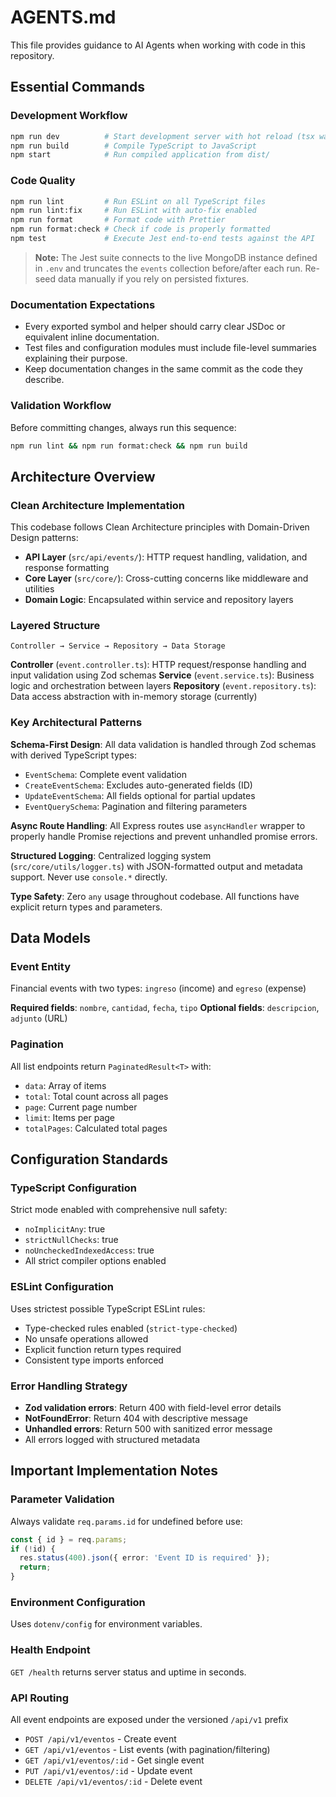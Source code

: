 # AGENTS.md

This file provides guidance to AI Agents when working with code in this repository.

## Essential Commands

### Development Workflow
```bash
npm run dev          # Start development server with hot reload (tsx watch)
npm run build        # Compile TypeScript to JavaScript
npm start            # Run compiled application from dist/
```

### Code Quality
```bash
npm run lint         # Run ESLint on all TypeScript files
npm run lint:fix     # Run ESLint with auto-fix enabled
npm run format       # Format code with Prettier
npm run format:check # Check if code is properly formatted
npm test             # Execute Jest end-to-end tests against the API
```

> **Note:** The Jest suite connects to the live MongoDB instance defined in `.env` and truncates the `events` collection before/after each run. Re-seed data manually if you rely on persisted fixtures.

### Documentation Expectations

- Every exported symbol and helper should carry clear JSDoc or equivalent inline documentation.
- Test files and configuration modules must include file-level summaries explaining their purpose.
- Keep documentation changes in the same commit as the code they describe.

### Validation Workflow
Before committing changes, always run this sequence:
```bash
npm run lint && npm run format:check && npm run build
```

## Architecture Overview

### Clean Architecture Implementation
This codebase follows Clean Architecture principles with Domain-Driven Design patterns:

- **API Layer** (`src/api/events/`): HTTP request handling, validation, and response formatting
- **Core Layer** (`src/core/`): Cross-cutting concerns like middleware and utilities
- **Domain Logic**: Encapsulated within service and repository layers

### Layered Structure
```
Controller → Service → Repository → Data Storage
```

**Controller** (`event.controller.ts`): HTTP request/response handling and input validation using Zod schemas
**Service** (`event.service.ts`): Business logic and orchestration between layers
**Repository** (`event.repository.ts`): Data access abstraction with in-memory storage (currently)

### Key Architectural Patterns

**Schema-First Design**: All data validation is handled through Zod schemas with derived TypeScript types:
- `EventSchema`: Complete event validation
- `CreateEventSchema`: Excludes auto-generated fields (ID)
- `UpdateEventSchema`: All fields optional for partial updates
- `EventQuerySchema`: Pagination and filtering parameters

**Async Route Handling**: All Express routes use `asyncHandler` wrapper to properly handle Promise rejections and prevent unhandled promise errors.

**Structured Logging**: Centralized logging system (`src/core/utils/logger.ts`) with JSON-formatted output and metadata support. Never use `console.*` directly.

**Type Safety**: Zero `any` usage throughout codebase. All functions have explicit return types and parameters.

## Data Models

### Event Entity
Financial events with two types: `ingreso` (income) and `egreso` (expense)

**Required fields**: `nombre`, `cantidad`, `fecha`, `tipo`
**Optional fields**: `descripcion`, `adjunto` (URL)

### Pagination
All list endpoints return `PaginatedResult<T>` with:
- `data`: Array of items
- `total`: Total count across all pages
- `page`: Current page number
- `limit`: Items per page
- `totalPages`: Calculated total pages

## Configuration Standards

### TypeScript Configuration
Strict mode enabled with comprehensive null safety:
- `noImplicitAny`: true
- `strictNullChecks`: true
- `noUncheckedIndexedAccess`: true
- All strict compiler options enabled

### ESLint Configuration
Uses strictest possible TypeScript ESLint rules:
- Type-checked rules enabled (`strict-type-checked`)
- No unsafe operations allowed
- Explicit function return types required
- Consistent type imports enforced

### Error Handling Strategy
- **Zod validation errors**: Return 400 with field-level error details
- **NotFoundError**: Return 404 with descriptive message
- **Unhandled errors**: Return 500 with sanitized error message
- All errors logged with structured metadata

## Important Implementation Notes

### Parameter Validation
Always validate `req.params.id` for undefined before use:
```typescript
const { id } = req.params;
if (!id) {
  res.status(400).json({ error: 'Event ID is required' });
  return;
}
```

### Environment Configuration
Uses `dotenv/config` for environment variables.

### Health Endpoint
`GET /health` returns server status and uptime in seconds.

### API Routing
All event endpoints are exposed under the versioned `/api/v1` prefix
- `POST /api/v1/eventos` - Create event
- `GET /api/v1/eventos` - List events (with pagination/filtering)
- `GET /api/v1/eventos/:id` - Get single event
- `PUT /api/v1/eventos/:id` - Update event
- `DELETE /api/v1/eventos/:id` - Delete event
